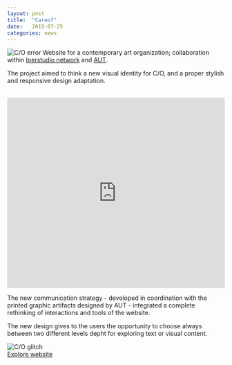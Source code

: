 ```yaml
---
layout: post
title:  "Careof"
date:   2015-07-25
categories: news
---
```


<img src="http://transit7.cargocollective.com/1/10/325579/10282961/glitch-_careof.jpg" alt="C/O error">
Website for a contemporary art organization; collaboration within <a href="https://www.iperstudio.net/" target="_blank">Iperstudio network</a> and <a href="http://www.98800.org/" target="_blank"> AUT</a>.

The project aimed to think a new visual identity for C/O, and a proper stylish and responsive design adaptation.

<br>
<iframe src="https://player.vimeo.com/video/150954036?color=e74c3c&title=0&byline=0&portrait=0" width="100%" height="440" frameborder="0" webkitallowfullscreen mozallowfullscreen allowfullscreen></iframe>
<br>

The new communication strategy - developed in coordination with the printed graphic artifacts designed by AUT - integrated a complete rethinking of interactions and tools of the website.

The new design gives to the users the opportunity to choose always between two different levels depht for exploring text or visual content.

<img src="http://payload399.cargocollective.com/1/10/325579/10282961/output_UuELbY.gif" alt="C/O glitch">

<br>
<a href="https://www.careof.org/" target="_blank" class="button">Explore website</a>
